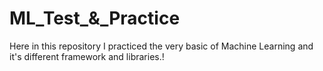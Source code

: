# ML_Test_&_Practice
Here in this repository I practiced the very basic of Machine Learning and it's different framework and libraries.!
